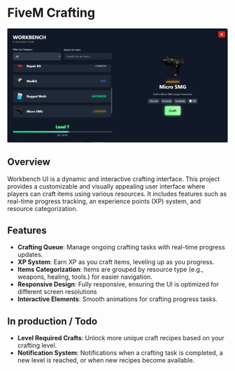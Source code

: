 # FiveM Crafting
![FiveM Crafting](html/images/overview.png) 

## Overview

Workbench UI is a dynamic and interactive crafting interface. This project provides a customizable and visually appealing user interface where players can craft items using various resources. It includes features such as real-time progress tracking, an experience points (XP) system, and resource categorization.

## Features

- **Crafting Queue**: Manage ongoing crafting tasks with real-time progress updates.
- **XP System**: Earn XP as you craft items, leveling up as you progress.
- **Items Categorization**: Items are grouped by resource type (e.g., weapons, healing, tools.) for easier navigation.
- **Responsive Design**: Fully responsive, ensuring the UI is optimized for different screen resolutions
- **Interactive Elements**: Smooth animations for crafting progress tasks.

## In production / Todo
- **Level Required Crafts**: Unlock more unique craft recipes based on your crafting level.
- **Notification System**: Notifications when a crafting task is completed, a new level is reached, or when new recipes become available.
